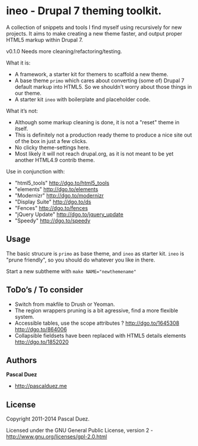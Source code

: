 ineo - Drupal 7 theming toolkit.
================================

A collection of snippets and tools I find myself using recursively for new projects.
It aims to make creating a new theme faster, and output proper HTML5 markup within Drupal 7.

v0.1.0 Needs more cleaning/refactoring/testing.

What it is:
+ A framework, a starter kit for themers to scaffold a new theme.
+ A base theme `primo` which cares about converting (some of) Drupal 7 default markup into HTML5. So we shouldn’t worry about those things in our theme.
+ A starter kit `ineo` with boilerplate and placeholder code.

What it’s not:
+ Although some markup cleaning is done, it is not a "reset" theme in itself.
+ This is definitely not a production ready theme to produce a nice site out of the box in just a few clicks.
+ No clicky theme-settings here.
+ Most likely it will not reach drupal.org, as it is not meant to be yet another HTML4.9 contrib theme.

Use in conjunction with:
+ "html5_tools" http://dgo.to/html5_tools
+ "elements" http://dgo.to/elements
+ "Modernizr" http://dgo.to/modernizr
+ "Display Suite" http://dgo.to/ds
+ "Fences" http://dgo.to/fences
+ "jQuery Update" http://dgo.to/jquery_update
+ "Speedy" http://dgo.to/speedy


Usage
-----

The basic strucure is `primo` as base theme, and `ineo` as starter kit.
`ineo` is "prune friendly", so you should do whatever you like in there.

Start a new subtheme with `make NAME="newthemename"`


ToDo’s / To consider
--------------------

+ Switch from makfile to Drush or Yeoman.
+ The region wrappers pruning is a bit agressive, find a more flexible system.
+ Accessible tables, use the scope attributes ?
  http://dgo.to/1645308
  http://dgo.to/864006
+ Collapsible fieldsets have been replaced with HTML5 details elements
  http://dgo.to/1852020


Authors
-------

**Pascal Duez**

+ http://pascalduez.me


License
---------------------

Copyright 2011-2014 Pascal Duez.

Licensed under the GNU General Public License, version 2 - http://www.gnu.org/licenses/gpl-2.0.html

